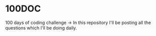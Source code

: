# 100DOC
100 days of coding challenge -> In this repository I'll be posting all the questions which I'll be doing daily.
